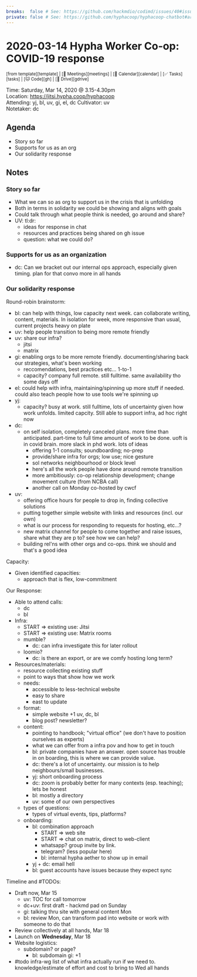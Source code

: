 ```yaml
---
breaks:  false # See: https://github.com/hackmdio/codimd/issues/40#issuecomment-172927690
private: false # See: https://github.com/hyphacoop/hyphacoop-chatbot#archive
---
```

# 2020-03-14 Hypha Worker Co-op: COVID-19 response

<sup>[from template][template] | [:notebook: Meetings][meetings] | [:date: Calendar][calendar] | [:white_check_mark: Tasks][tasks] | [:cat: Code][gh] | [:open_file_folder: Drive][gdrive]</sup>

Time: Saturday, Mar 14, 2020 @ 3.15-4.30pm  
Location: https://jitsi.hypha.coop/hyphacoop  
Attending: yj, bl, uv, gi, el, dc
Cultivator: uv  
Notetaker: dc  

## Agenda

- Story so far 
- Supports for us as an org
- Our solidarity response

## Notes

### Story so far

- What we can so as org to support us in the crisis that is unfolding
- Both in terms in solidarity we could be showing and aligns with goals
- Could talk through what people think is needed, go around and share?
- UV: tl:dr:
    - ideas for response in chat
    - resources and practices being shared on gh issue 
    - question: what we could do?


### Supports for us as an organization

- dc: Can we bracket out our internal ops approach, especially given timing. plan for that convo more in all hands

### Our solidarity response

Round-robin brainstorm:
- bl: can help with things, low capacity next week. can collaborate writing, content, materials. In isolation for week, more responsive than usual, current projects heavy on plate
- uv: help people transition to being more remote friendly
- uv: share our infra?
    - jitsi
    - matrix
- gi: enabling orgs to be more remote friendly. documenting/sharing back our strategies, what's been working
    - reccomendations, best practices etc... 1-to-1
    - capacity? company full remote. still fulltime. same availability tho some days off
- el: could help with infra, maintaining/spinning up more stuff if needed. could also teach people how to use tools we're spinning up
- yj: 
    - capacity? busy at work. still fulltime, lots of uncertainty given how work unfolds. limited capcity. Still able to support infra, ad hoc right now
- dc:
    - on self isolation, completely canceled plans. more time than anticipated. part-time to full time amount of work to be done. uoft is in covid brain. more slack in phd work. lots of ideas
        - offering 1-1 consults; soundboarding; no-prep
        - provide/share infra for orgs; low use; nice gesture
        - sol networks neighbourhood or block level
        - here's all the work people have done around remote transition
        - more ambitiously: co-op relationship development; change movement culture (from NCBA call)
        - another call on Monday co-hosted by cwcf
- uv:
    - offering office hours for people to drop in, finding collective solutions
    - putting together simple website with links and resources (incl. our own)
    - what is our process for responding to requests for hosting, etc...?
    - new matrix channel for people to come together and raise issues, share what they are p to? see how we can help?
    - building rel'ns with other orgs and co-ops. think we should and that's a good idea

Capacity:
- Given identified capacities:
    - approach that is flex, low-commitment

Our Response:
- Able to attend calls:
    - dc
    - bl
- Infra:
    - START => existing use: Jitsi
    - START => existing use: Matrix rooms
    - mumble?
        - dc: can infra investigate this for later rollout
    - loomio?
        - dc: is there an export, or are we comfy hosting long term?
- Resources/materials:
    - resource collecting existing stuff
    - point to ways that show how we work
    - needs:
        - accessible to less-technical website
        - easy to share
        - east to update
    - format:
        - simple website +1 uv, dc, bl
        - blog post? newsletter?
    - content:
        - pointing to handbook; "virtual office" (we don't have to position ourselves as experts)
        - what we can offer from a infra pov and how to get in touch
        - bl: private companies have an answer. open source has trouble in on boarding, this is where we can provide value. 
        - dc: there's a lot of uncertainty. our mission is to help neighbours/small businesses.
        - yj: short onboarding process
        - dc: zoom is probably better for many contexts (esp. teaching); lets be honest
        - bl: mostly a directory
        - uv: some of our own perspectives
    - types of questions:
        - types of virtual events, tips, platforms?
    - onboarding:
        - bl: combination approach
            - START => web site
            - START => chat on matrix, direct to web-client
            - whatsapp? group invite by link. 
            - telegram? (less popular here)
            - bl: internal hypha aether to show up in email
        - yj + dc: email hell
        - bl: guest accounts have issues because they expect sync

Timeline and #TODOs:
- Draft now, Mar 15
    - uv: TOC for call tomorrow
    - dc+uv: first draft - hackmd pad on Sunday
    - gi: talking thru site with general content Mon
    - bl: review Mon, can transform pad into website or work with someone to do that
- Review collectively at all hands, Mar 18
- Launch on **Wednesday**, Mar 18
- Website logistics:
    - subdomain? or page? 
        - bl: subdomain gi: +1
- #todo infra-wg list of what infra actually run if we need to. knowledge/estimate of effort and cost to bring to Wed all hands







